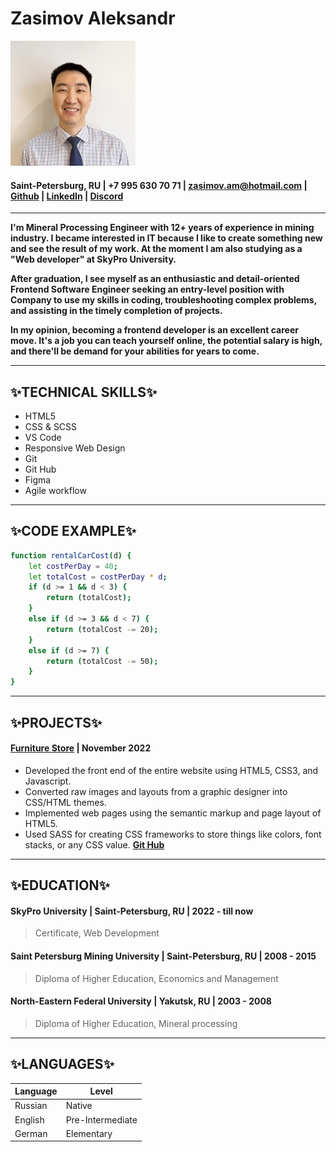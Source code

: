 # **Zasimov Aleksandr**
![Avatar_img](./avatar.jpg)
#### Saint-Petersburg, RU | +7 995 630 70 71 | zasimov.am@hotmail.com | [Github](https://github.com/aleksandr-zasimov) | [LinkedIn](https://www.linkedin.com/in/aleksandr-zasimov) | [Discord](https://discordapp.com/users/1043219192813461595 (@aleksandr-zasimov))

---
**I'm Mineral Processing Engineer with 12+ years of experience in mining industry.
I became interested in IT because I like to create something new and see the result of my work. At the moment I am also studying as a "Web developer" at SkyPro University.**

**After graduation, I see myself as an enthusiastic and detail-oriented Frontend Software Engineer seeking an entry-level position with Company to use my skills in coding, troubleshooting complex problems, and assisting in the timely completion of projects.**

**In my opinion, becoming a frontend developer is an excellent career move. It's a job you can teach yourself online, the potential salary is high, and there'll be demand for your abilities for years to come.**

---


## ✨TECHNICAL SKILLS✨

* HTML5
* CSS & SCSS
* VS Code
* Responsive Web Design
* Git
* Git Hub
* Figma
* Agile workflow

---

## ✨CODE EXAMPLE✨
```sh
function rentalCarCost(d) {
    let costPerDay = 40;
    let totalCost = costPerDay * d;
    if (d >= 1 && d < 3) {
        return (totalCost);
    }
    else if (d >= 3 && d < 7) {
        return (totalCost -= 20);
    }
    else if (d >= 7) {
        return (totalCost -= 50);
    }  
}
```

---

## ✨PROJECTS✨

#### **[Furniture Store](https://aleksandr-zasimov.github.io/Furniture-Store/)** | November 2022

* Developed the front end of the entire website using HTML5, CSS3, and Javascript.
* Converted raw images and layouts from a graphic designer into CSS/HTML themes.
* Implemented web pages using the semantic markup and page layout of HTML5.
* Used SASS for creating CSS frameworks to store things like colors, font stacks, or any CSS value.
**[Git Hub](https://https://github.com/aleksandr-zasimov/Furniture-Store)**

---

## ✨EDUCATION✨

#### **SkyPro University** | Saint-Petersburg, RU | 2022 - till now
> Certificate, Web Development
>
#### **Saint Petersburg Mining University** | Saint-Petersburg, RU | 2008 - 2015
> Diploma of Higher Education, Economics and Management
>
#### **North-Eastern Federal University** | Yakutsk, RU | 2003 - 2008
> Diploma of Higher Education, Mineral processing
---

## ✨LANGUAGES✨
| Language | Level |
| ------ | ------ |
| Russian | Native |
| English | Pre-Intermediate |
| German | Elementary |